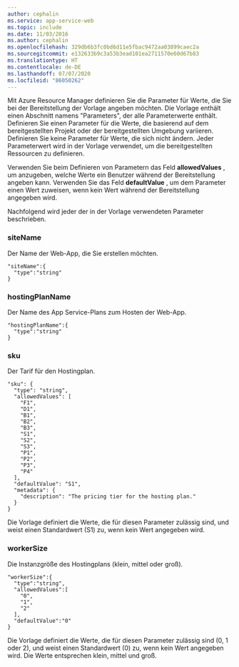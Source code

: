 ```yaml
---
author: cephalin
ms.service: app-service-web
ms.topic: include
ms.date: 11/03/2016
ms.author: cephalin
ms.openlocfilehash: 329db6b3fc0bd6d11e5fbac9472aa03899caec2a
ms.sourcegitcommit: e132633b9c3a53b3ead101ea2711570e60d67b83
ms.translationtype: HT
ms.contentlocale: de-DE
ms.lasthandoff: 07/07/2020
ms.locfileid: "86050262"
---
```

Mit Azure Resource Manager definieren Sie die Parameter für Werte, die Sie bei der Bereitstellung der Vorlage angeben möchten. Die Vorlage enthält einen Abschnitt namens "Parameters", der alle Parameterwerte enthält.
Definieren Sie einen Parameter für die Werte, die basierend auf dem bereitgestellten Projekt oder der bereitgestellten Umgebung variieren. Definieren Sie keine Parameter für Werte, die sich nicht ändern. Jeder Parameterwert wird in der Vorlage verwendet, um die bereitgestellten Ressourcen zu definieren. 

Verwenden Sie beim Definieren von Parametern das Feld **allowedValues** , um anzugeben, welche Werte ein Benutzer während der Bereitstellung angeben kann. Verwenden Sie das Feld **defaultValue** , um dem Parameter einen Wert zuweisen, wenn kein Wert während der Bereitstellung angegeben wird.

Nachfolgend wird jeder der in der Vorlage verwendeten Parameter beschrieben.

### <a name="sitename"></a>siteName
Der Name der Web-App, die Sie erstellen möchten.

```config
"siteName":{
  "type":"string"
}
```

### <a name="hostingplanname"></a>hostingPlanName
Der Name des App Service-Plans zum Hosten der Web-App.

```config
"hostingPlanName":{
  "type":"string"
}
```

### <a name="sku"></a>sku
Der Tarif für den Hostingplan.

```config
"sku": {
  "type": "string",
  "allowedValues": [
    "F1",
    "D1",
    "B1",
    "B2",
    "B3",
    "S1",
    "S2",
    "S3",
    "P1",
    "P2",
    "P3",
    "P4"
  ],
  "defaultValue": "S1",
  "metadata": {
    "description": "The pricing tier for the hosting plan."
  }
}
```

Die Vorlage definiert die Werte, die für diesen Parameter zulässig sind, und weist einen Standardwert (S1) zu, wenn kein Wert angegeben wird.

### <a name="workersize"></a>workerSize
Die Instanzgröße des Hostingplans (klein, mittel oder groß).

```config
"workerSize":{
  "type":"string",
  "allowedValues":[
    "0",
    "1",
    "2"
  ],
  "defaultValue":"0"
}
```

Die Vorlage definiert die Werte, die für diesen Parameter zulässig sind (0, 1 oder 2), und weist einen Standardwert (0) zu, wenn kein Wert angegeben wird. Die Werte entsprechen klein, mittel und groß.

